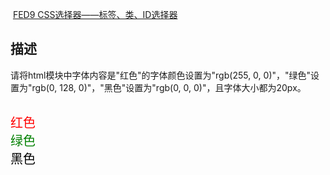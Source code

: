 ​	[FED9 CSS选择器——标签、类、ID选择器](https://www.nowcoder.com/practice/f76f7b7cbc8a47188481b425380b0785?tpId=260&tqId=2200585&ru=%2Fpractice%2F679e4b1089a444e799736cde61d51bc6&qru=%2Fta%2Ffront-quick-study%2Fquestion-ranking&sourceUrl=%2Fexam%2Fintelligent%3FquestionJobId%3D10%26tagId%3D21000)







 

## 描述

请将html模块中字体内容是"红色"的字体颜色设置为"rgb(255, 0, 0)"，"绿色"设置为"rgb(0, 128, 0)"，"黑色"设置为"rgb(0, 0, 0)"，且字体大小都为20px。

<html>
    <head>
        <meta charset=utf-8>
        <style type="text/css">
            /*补全代码*/
div{
    font-size:20px;
    color:rgb(255,0,0);
}
.green{
    color:rgb(0, 128, 0)
}
#black{
    color:rgb(0, 0, 0)
}
        </style>
    </head>
​    <body>
        <div>红色</div>
        <div class='green'>绿色</div>
        <div id='black'>黑色</div>
​    </body>
</html>
